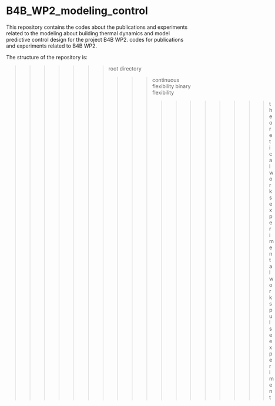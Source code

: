 # B4B_WP2_modeling_control
This repository contains the codes about the publications and experiments related to the modeling about building thermal dynamics and model predictive control design for the project B4B WP2.
codes for publications and experiments related to B4B WP2.

The structure of the repository is:

>>>>>>> root directory
>>>>>>>
>>>>>>>>>>continuous flexibility
>>>>>>>>>>binary flexibility
>>>>>>>>>>>>>>>>>>theoretical works
>>>>>>>>>>>>>>>>>>experimental works  
>>>>>>>>>>pulse experiment  
